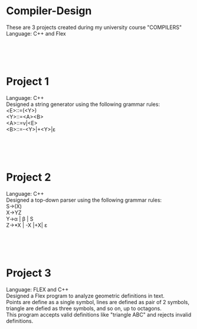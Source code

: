 #  Compiler-Design
These are 3 projects created during my university course "COMPILERS"
Language: C++ and Flex

<br><br><br>

#  Project 1
Language: C++ <br>
Designed a string generator using the following grammar rules: <br>
<Ε>::=(<Υ>) <br>
<Υ>::=<Α><Β> <br>
<Α>::=ν|<Ε> <br>
<Β>::=-<Υ>|+<Υ>|ε <br>

<br><br><br>
#  Project 2
Language: C++ <br>
Designed a top-down parser using the following grammar rules: <br>
S→(Χ)<br>
Χ→ΥΖ<br>
Υ→α | β | S<br>
Ζ→*Χ | -Χ |+Χ| ε <br>

<br><br><br>
#  Project 3
Language: FLEX and C++ <br>
Designed a Flex program to analyze geometric definitions in text. <br>
Points are define as a single symbol, lines are defined as pair of 2 symbols, triangle are defied as three symbols, and so on, up to octagons.<br>
This program accepts valid definitions like "triangle  ABC" and rejects invalid definitions.
